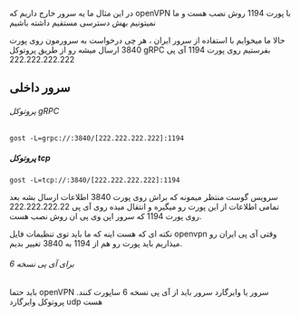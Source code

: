 در این مثال
ما یه سرور خارج داریم که openVPN با پورت 1194 روش نصب هست و ما نمیتونیم بهش دسترسی مستقیم داشته باشیم 

حالا ما میخوایم با استفاده از سرور ایران ، هر چی درخواست به سرورمون روی پورت 3840 ارسال میشه رو از طریق پروتوکل gRPC بفرستیم روی پورت 1194 آی پی 222.222.222.222




## سرور داخلی

###### پروتوکل gRPC

```
gost -L=grpc://:3840/[222.222.222.222]:1194
```
##### پروتوکل tcp

```
gost -L=tcp://:3840/[222.222.222.222]:1194
```


سرویس گوست منتظر میمونه که براش روی پورت 3840 اطلاعات ارسال بشه
بعد تمامی اطلاعات از این پورت رو میگیره و انتقال میده روی آی پی 222.222.222.22 روی پورت 1194 که سرور اپن وی پی ان روش نصب هست.

نکته ای که هست اینه که ما باید توی تنظیمات فایل openvpn وقتی آی پی ایران رو میذاریم باید پورت رو هم از 1194 به 3840 تغییر بدیم.


###### برای آی پی نسخه 6

باید حتما openVPN سرور یا وایرگارد سرور باید از آی پی نسخه 6 ساپورت کنند.
پروتوکل وایرگارد udp هست

